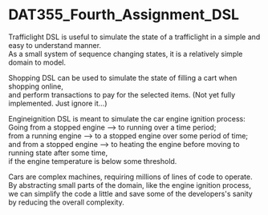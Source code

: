 # DAT355_Fourth_Assignment_DSL


Trafficlight DSL is useful to simulate the state of a trafficlight in a simple and easy to understand manner.<br>
As a small system of sequence changing states, it is a relatively simple domain to model.




Shopping DSL can be used to simulate the state of filling a cart when shopping online,<br>
and perform transactions to pay for the selected items.
(Not yet fully implemented. Just ignore it...)




Engineignition DSL is meant to simulate the car engine ignition process:<br>
Going from a stopped engine --> to running over a time period;<br>
from a running engine --> to a stopped engine over some period of time;<br>
and from a stopped engine --> to heating the engine before moving to running state after some time,<br>
if the engine temperature is below some threshold.<br>

Cars are complex machines, requiring millions of lines of code to operate.<br>
By abstracting small parts of the domain, like the engine ignition process,<br>
we can simplify the code a little and save some of the developers's sanity by reducing the overall complexity.


